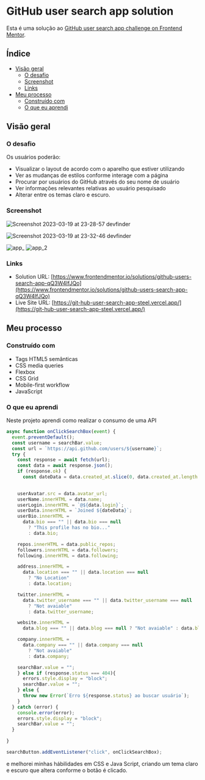 # GitHub user search app solution

Esta é uma solução ao [GitHub user search app challenge on Frontend Mentor](https://www.frontendmentor.io/challenges/github-user-search-app-Q09YOgaH6).

## Índice

- [Visão geral](#visão-geral)
  - [O desafio](#o-desafio)
  - [Screenshot](#screenshot)
  - [Links](#links)
- [Meu processo](#meu-processo)
  - [Construído com](#construído-com)
  - [O que eu aprendi](#o-que-eu-aprendi)

## Visão geral

### O desafio

Os usuários poderão:

- Visualizar o layout de acordo com o aparelho que estiver utilizando
- Ver as mudanças de estilos conforme interage com a página
- Procurar por usuários do GitHub através do seu nome de usuário
- Ver informações relevantes relativas ao usuário pesquisado
- Alterar entre os temas claro e escuro.

### Screenshot

![Screenshot 2023-03-19 at 23-28-57 devfinder](https://user-images.githubusercontent.com/115735167/226232924-55ed5e95-4ece-40e6-8fd4-3179a75589b4.png)


![Screenshot 2023-03-19 at 23-32-46 devfinder](https://user-images.githubusercontent.com/115735167/226233339-48696f51-6bec-4c08-b01a-6ef9b132d7b3.png)

![app_](https://user-images.githubusercontent.com/115735167/226233392-ce73bd30-ce70-410d-a14e-38d4c6cd580a.gif)              ![app_2](https://user-images.githubusercontent.com/115735167/226233735-936072f1-2301-46f6-98ae-a07009925fbf.gif)


### Links

- Solution URL: [https://www.frontendmentor.io/solutions/github-users-search-app-qQ3W4IfJQo](https://www.frontendmentor.io/solutions/github-users-search-app-qQ3W4IfJQo)
- Live Site URL: [https://git-hub-user-search-app-steel.vercel.app/](https://git-hub-user-search-app-steel.vercel.app/)

## Meu processo

### Construído com

- Tags HTML5 semânticas
- CSS media queries
- Flexbox
- CSS Grid
- Mobile-first workflow
- JavaScript


### O que eu aprendi

Neste projeto aprendi como realizar o consumo de uma API
```js
async function onClickSearchBox(event) {
  event.preventDefault();
  const username = searchBar.value;
  const url = `https://api.github.com/users/${username}`;
  try {
    const response = await fetch(url);
    const data = await response.json();
    if (response.ok) {
      const dateData = data.created_at.slice(0, data.created_at.length - 10);

  
    userAvatar.src = data.avatar_url;
    userName.innerHTML = data.name;
    userLogin.innerHTML = `@${data.login}`;
    userData.innerHTML = `Joined ${dateData}`;
    userBio.innerHTML =
      data.bio === "" || data.bio === null
        ? "This profile has no bio..."
        : data.bio;

    repos.innerHTML = data.public_repos;
    followers.innerHTML = data.followers;
    following.innerHTML = data.following;

    address.innerHTML =
      data.location === "" || data.location === null
        ? "No Location"
        : data.location;

    twitter.innerHTML =
      data.twitter_username === "" || data.twitter_username === null
        ? "Not avaiable"
        : data.twitter_username;

    website.innerHTML =
      data.blog === "" || data.blog === null ? "Not avaiable" : data.blog;

    company.innerHTML =
      data.company === "" || data.company === null
        ? "Not avaiable"
        : data.company;

    searchBar.value = "";
    } else if (response.status === 404){
      errors.style.display = "block";
      searchBar.value = "";
    } else {
      throw new Error(`Erro ${response.status} ao buscar usuário`);
    }
  } catch (error) {
    console.error(error);
    errors.style.display = "block";
    searchBar.value = "";
  }
  
}

searchButton.addEventListener("click", onClickSearchBox);
```

e melhorei minhas hábilidades em CSS e Java Script, criando um tema claro e escuro que altera conforme o botão é clicado.
